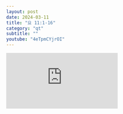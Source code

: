 ```yaml
---
layout: post
date: 2024-03-11
title: "요 11:1-16"
category: "qt"
subtitle: ""
youtube: "4eTpmCYjrOI"
---
```


<div class="youtube margin-large">
    <iframe src="https://www.youtube.com/embed/4eTpmCYjrOI" title="YouTube video player" frameborder="0" allow="accelerometer; autoplay; clipboard-write; encrypted-media; gyroscope; picture-in-picture; web-share" allowfullscreen></iframe>
</div>

